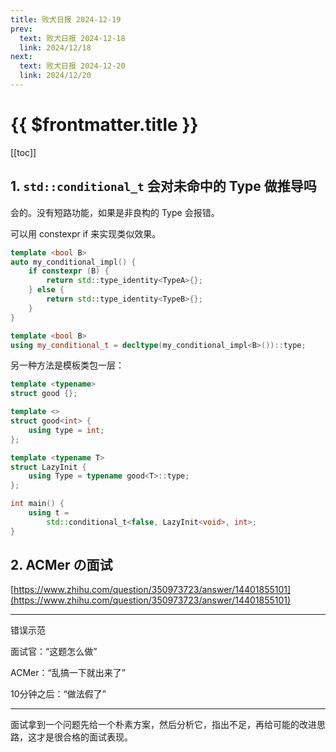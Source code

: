 ```yaml
---
title: 败犬日报 2024-12-19
prev:
  text: 败犬日报 2024-12-18
  link: 2024/12/18
next:
  text: 败犬日报 2024-12-20
  link: 2024/12/20
---
```


# {{ $frontmatter.title }}

[[toc]]

## 1. `std::conditional_t` 会对未命中的 Type 做推导吗

会的。没有短路功能，如果是非良构的 Type 会报错。

可以用 constexpr if 来实现类似效果。

```cpp
template <bool B>
auto my_conditional_impl() {
    if constexpr (B) {
        return std::type_identity<TypeA>{};
    } else {
        return std::type_identity<TypeB>{};
    }
}

template <bool B>
using my_conditional_t = decltype(my_conditional_impl<B>())::type;
```

另一种方法是模板类包一层：

```cpp
template <typename>
struct good {};

template <>
struct good<int> {
    using type = int;
};

template <typename T>
struct LazyInit {
    using Type = typename good<T>::type;
};

int main() {
    using t =
        std::conditional_t<false, LazyInit<void>, int>;
}
```

## 2. ACMer の面试

[https://www.zhihu.com/question/350973723/answer/14401855101](https://www.zhihu.com/question/350973723/answer/14401855101)

***

错误示范

面试官：“这题怎么做”

ACMer：“乱搞一下就出来了”

10分钟之后：“做法假了”

***

面试拿到一个问题先给一个朴素方案，然后分析它，指出不足，再给可能的改进思路，这才是很合格的面试表现。
